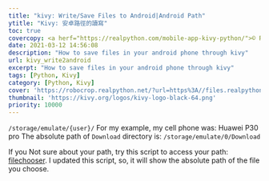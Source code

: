 ```yaml
---
title: "kivy: Write/Save Files to Android|Android Path"
ytitle: "Kivy: 安卓路徑的讀寫"
toc: true
covercopy: <a herf="https://realpython.com/mobile-app-kivy-python/">© RealPython</a>
date: 2021-03-12 14:56:08
description: "How to save files in your android phone through kivy"
url: kivy_write2android
excerpt: "How to save files in your android phone through kivy"
tags: [Python, Kivy]
category: [Python, Kivy]
cover: 'https://robocrop.realpython.net/?url=https%3A//files.realpython.com/media/Kivy-Tutorial_Watermarked.11c2f9141907.jpg&w=960&sig=7ed0c7170ace6f5bc13eb9ae5900a15bb6a8fd30'
thumbnail: 'https://kivy.org/logos/kivy-logo-black-64.png'
priority: 10000
---
```



`/storage/emulate/{user}/`
For my example,
my cell phone was: Huawei P30 pro
The absolute path of `Download` directory is: `/storage/emulate/0/Download`

If you Not sure about your path, try this script to access your path: [filechooser](https://karobben.github.io/2021/01/02/Python/kivy_filechooser/). I updated this script, so, it will show the absolute path of the file you choose.
